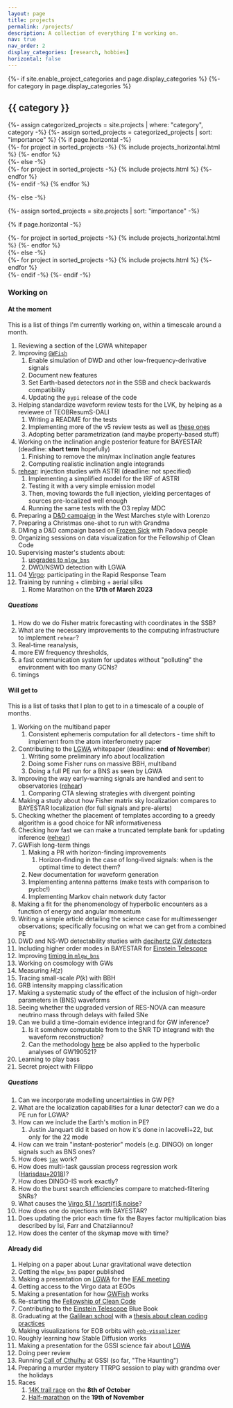 ```yaml
---
layout: page
title: projects
permalink: /projects/
description: A collection of everything I'm working on.
nav: true
nav_order: 2
display_categories: [research, hobbies]
horizontal: false
---
```


<!-- pages/projects.md -->
<div class="projects">
{%- if site.enable_project_categories and page.display_categories %}
  <!-- Display categorized projects -->
  {%- for category in page.display_categories %}
  <h2 class="category">{{ category }}</h2>
  {%- assign categorized_projects = site.projects | where: "category", category -%}
  {%- assign sorted_projects = categorized_projects | sort: "importance" %}
  <!-- Generate cards for each project -->
  {% if page.horizontal -%}
  <div class="container">
    <div class="row row-cols-2">
    {%- for project in sorted_projects -%}
      {% include projects_horizontal.html %}
    {%- endfor %}
    </div>
  </div>
  {%- else -%}
  <div class="grid">
    {%- for project in sorted_projects -%}
      {% include projects.html %}
    {%- endfor %}
  </div>
  {%- endif -%}
  {% endfor %}

{%- else -%}
<!-- Display projects without categories -->
  {%- assign sorted_projects = site.projects | sort: "importance" -%}
  <!-- Generate cards for each project -->
  {% if page.horizontal -%}
  <div class="container">
    <div class="row row-cols-2">
    {%- for project in sorted_projects -%}
      {% include projects_horizontal.html %}
    {%- endfor %}
    </div>
  </div>
  {%- else -%}
  <div class="grid">
    {%- for project in sorted_projects -%}
      {% include projects.html %}
    {%- endfor %}
  </div>
  {%- endif -%}
{%- endif -%}
</div>

### Working on

#### At the moment

This is a list of things I'm currently working on, within a timescale around a month.

1. Reviewing a section of the LGWA whitepaper
1. Improving [`GWFish`](https://github.com/janosch314/GWFish)
    1. Enable simulation of DWD and other low-frequency-derivative signals
    1. Document new features
    1. Set Earth-based detectors _not_ in the SSB and check backwards compatibility
    1. Updating the `pypi` release of the code
1. Helping standardize waveform review tests for the LVK, by helping as a reviewee of TEOBResumS-DALI
    1. Writing a README for the tests
    1. Implementing more of the v5 review tests as well as [these ones](https://git.ligo.org/waveforms/1-main/-/issues/10#note_851322)
    1. Adopting better parametrization (and maybe property-based stuff)
1. Working on the inclination angle posterior feature for BAYESTAR (deadline: __short term__ hopefully)
    1. Finishing to remove the min/max inclination angle features
    1. Computing realistic inclination angle integrands
1. [rehear](rehear): injection studies with ASTRI (deadline: not specified)
    1. Implementing a simplified model for the IRF of ASTRI
    1. Testing it with a very simple emission model
    1. Then, moving towards the full injection, yielding percentages of sources pre-localized well enough
    1. Running the same tests with the O3 replay MDC
1. Preparing a [D&D campaign](DnD) in the West Marches style with Lorenzo
1. Preparing a Christmas one-shot to run with Grandma 
1. DMing a D&D campaign based on [Frozen Sick](https://www.dndbeyond.com/sources/wa/frozen-sick#FrozenSick) with Padova people 
1. Organizing sessions on data visualization for the Fellowship of Clean Code
1. Supervising master's students about: 
    1. [upgrades to `mlgw_bns`](https://github.com/jacopok/mlgw_bns/issues/8)
    1. DWD/NSWD detection with LGWA
1. O4 [Virgo](Virgo): participating in the Rapid Response Team
1. Training by running + climbing + aerial silks
    1. Rome Marathon on the __17th of March 2023__ 

##### Questions

1. How do we do Fisher matrix forecasting with coordinates in the SSB?
1. What are the necessary improvements to the computing infrastructure
  to implement `rehear`? 
  1. Real-time reanalysis, 
  1. more EW frequency thresholds, 
  1. a fast communication system for updates without "polluting" the environment with 
    too many GCNs?
  1. timings

#### Will get to

This is a list of tasks that I plan to get to in a timescale of a couple of months.

1. Working on the multiband paper
    1. Consistent ephemeris computation for all detectors - time shift to implement from the atom interferometry paper
1. Contributing to the [LGWA](LGWA) whitepaper (deadline: __end of November__)
    1. Writing some preliminary info about localization
    1. Doing some Fisher runs on massive BBH, multiband
    1. Doing a full PE run for a BNS as seen by LGWA
1. Improving the way early-warning signals are handled and sent to observatories ([rehear](rehear))
    1. Comparing CTA slewing strategies with divergent pointing
1. Making a study about how Fisher matrix sky localization compares to BAYESTAR localization (for full signals and pre-alerts)
1. Checking whether the placement of templates according to a greedy algorithm is a good choice for NR informativeness
1. Checking how fast we can make a truncated template bank for updating inference ([rehear](../projects/rehear))
1. GWFish long-term things
    1. Making a PR with horizon-finding improvements
        1. Horizon-finding in the case of long-lived signals: when is the optimal time to detect them?
    1. New documentation for waveform generation
    1. Implementing antenna patterns (make tests with comparison to pycbc!)
    1. Implementing Markov chain network duty factor
1. Making a fit for the phenomenology of hyperbolic encounters as a function of energy and angular momentum
1. Writing a simple article detailing the science case for multimessenger observations; 
  specifically focusing on what we can get from a combined PE
1. DWD and NS-WD detectability studies with [decihertz GW detectors](LGWA)
1. Including higher order modes in BAYESTAR for [Einstein Telescope](ET)
1. Improving [timing in `mlgw_bns`](https://github.com/jacopok/mlgw_bns/issues/47)
1. Working on cosmology with GWs
  1. Measuring $H(z)$
  1. Tracing small-scale $P(k)$ with BBH
1. GRB intensity mapping classification
1. Making a systematic study of the effect of the inclusion of high-order parameters 
  in (BNS) waveforms
1. Seeing whether the upgraded version of RES-NOVA can measure neutrino mass through delays with failed SNe
1. Can we build a time-domain evidence integrand for GW inference?
    1. Is it somehow computable from to the SNR TD integrand with the waveform reconstruction?
    1. Can the methodology [here](https://arxiv.org/abs/2310.01544) be also applied to the hyperbolic analyses of GW190521?
1. Learning to play bass
1. Secret project with Filippo

##### Questions

1. Can we incorporate modelling uncertainties in GW PE?
  1. What are the localization capabilities for a lunar detector? can we do a PE run for LGWA?
1. How can we include the Earth's motion in PE?
    1. Justin Janquart did it based on how it's done in Iacovelli+22, but only for the 22 mode
1. How can we train "instant-posterior" models (e.g. DINGO) on longer signals
  such as BNS ones?
1. How does [`jax`](https://jax.readthedocs.io/en/latest/notebooks/quickstart.html) work?
1. How does multi-task gaussian process regression work ([Harisdau+2018](http://arxiv.org/abs/1805.03595))?
1. How does DINGO-IS work exactly?
1. How do the burst search efficiencies compare to matched-filtering SNRs?
1. What causes the [Virgo $1 / \sqrt{f}$ noise](https://wiki.virgo-gw.eu/Commissioning/MysteryOneOverSqrtFnoise)? 
1. How does one do injections with BAYESTAR?
1. Does updating the prior each time fix the Bayes factor multiplication bias described by Isi, Farr and Chatziiannou?
1. How does the center of the skymap move with time?

#### Already did

1. Helping on a paper about Lunar gravitational wave detection
1. Getting the `mlgw_bns` paper published
1. Making a presentation on [LGWA](LGWA) for the [IFAE meeting](https://agenda.infn.it/event/34702/)
1. Getting access to the Virgo data at EGOs
1. Making a presentation for how [GWFish](https://github.com/janosch314/GWFish) works
1. Re-starting the [Fellowship of Clean Code](FoCC)
1. Contributing to the [Einstein Telescope](ET) Blue Book
1. Graduating at the [Galilean school](http://www.unipd-scuolagalileiana.it/) with a [thesis about clean coding practices](https://github.com/jacopok/clean-coding-thesis)
1. Making visualizations for EOB orbits with [`eob-visualizer`](https://github.com/jacopok/eob-visualizer)
1. Roughly learning how Stable Diffusion works
1. Making a presentation for the GSSI science fair about [LGWA](LGWA)
1. Doing peer review
1. Running [Call of Cthulhu](CoC) at GSSI (so far, "The Haunting")
1. Preparing a murder mystery TTRPG session to play with grandma over the holidays
1. Races
    1. [14K trail race](https://gransasso.onehundred.run/en/2/italy) on the __8th of October__
    1. [Half-marathon](https://www.rome21k.com/en/21k-info-eng/) on the __19th of November__
